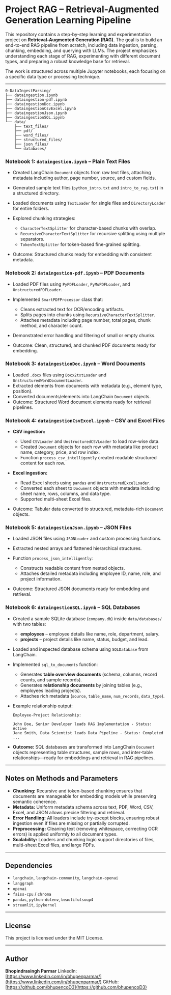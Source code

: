 
# Project RAG – Retrieval-Augmented Generation Learning Pipeline

This repository contains a step-by-step learning and experimentation project on **Retrieval-Augmented Generation (RAG)**. The goal is to build an end-to-end RAG pipeline from scratch, including data ingestion, parsing, chunking, embedding, and querying with LLMs. The project emphasizes understanding each stage of RAG, experimenting with different document types, and preparing a robust knowledge base for retrieval.

The work is structured across multiple Jupyter notebooks, each focusing on a specific data type or processing technique.

---

```
0-DataIngestParsing/
├── dataingestion.ipynb
├── dataingestion-pdf.ipynb
├── dataingestionDoc.ipynb
├── dataingestionCsvExcel.ipynb
├── dataingestionJson.ipynb
├── dataingestionSQL.ipynb
└── data/
    ├── text_files/
    ├── pdf/
    ├── word_files/
    ├── structured_files/
    ├── json_files/
    └── databases/
```


### Notebook 1: `dataingestion.ipynb` – Plain Text Files

* Created LangChain `Document` objects from raw text files, attaching metadata including author, page number, source, and custom fields.
* Generated sample text files (`python_intro.txt` and `intro_to_rag.txt`) in a structured directory.
* Loaded documents using `TextLoader` for single files and `DirectoryLoader` for entire folders.
* Explored chunking strategies:

  * `CharacterTextSplitter` for character-based chunks with overlap.
  * `RecursiveCharacterTextSplitter` for recursive splitting using multiple separators.
  * `TokenTextSplitter` for token-based fine-grained splitting.
* Outcome: Structured chunks ready for embedding with consistent metadata.

### Notebook 2: `dataingestion-pdf.ipynb` – PDF Documents

* Loaded PDF files using `PyPDFLoader`, `PyMuPDFLoader`, and `UnstructuredPDFLoader`.
* Implemented `SmartPDFProcessor` class that:

  * Cleans extracted text for OCR/encoding artifacts.
  * Splits pages into chunks using `RecursiveCharacterTextSplitter`.
  * Attaches metadata including page number, total pages, chunk method, and character count.
* Demonstrated error handling and filtering of small or empty chunks.
* Outcome: Clean, structured, and chunked PDF documents ready for embedding.

### Notebook 3: `dataingestionDoc.ipynb` – Word Documents

* Loaded `.docx` files using `Docx2txtLoader` and `UnstructuredWordDocumentLoader`.
* Extracted elements from documents with metadata (e.g., element type, position).
* Converted documents/elements into LangChain `Document` objects.
* Outcome: Structured Word document elements ready for retrieval pipelines.

### Notebook 4: `dataingestionCsvExcel.ipynb` – CSV and Excel Files

* **CSV ingestion:**

  * Used `CSVLoader` and `UnstructuredCSVLoader` to load row-wise data.
  * Created `Document` objects for each row with metadata like product name, category, price, and row index.
  * Function `process_csv_intelligently` created readable structured content for each row.

* **Excel ingestion:**

  * Read Excel sheets using `pandas` and `UnstructuredExcelLoader`.
  * Converted each sheet to `Document` objects with metadata including sheet name, rows, columns, and data type.
  * Supported multi-sheet Excel files.

* Outcome: Tabular data converted to structured, metadata-rich `Document` objects.

### Notebook 5: `dataingestionJson.ipynb` – JSON Files

* Loaded JSON files using `JSONLoader` and custom processing functions.
* Extracted nested arrays and flattened hierarchical structures.
* Function `process_json_intelligently`:

  * Constructs readable content from nested objects.
  * Attaches detailed metadata including employee ID, name, role, and project information.
* Outcome: Structured JSON documents ready for embedding and retrieval.

### Notebook 6: `dataingestionSQL.ipynb` – SQL Databases

* Created a sample SQLite database (`company.db`) inside `data/databases/` with two tables:

  * **employees** – employee details like name, role, department, salary.
  * **projects** – project details like name, status, budget, and lead.

* Loaded and inspected database schema using `SQLDatabase` from LangChain.

* Implemented `sql_to_documents` function:

  * Generates **table overview documents** (schema, columns, record counts, and sample records).
  * Generates **relationship documents** by joining tables (e.g., employees leading projects).
  * Attaches rich metadata (`source`, `table_name`, `num_records`, `data_type`).

* Example relationship output:

  ```
  Employee-Project Relationship:

  John Doe, Senior Developer leads RAG Implementation - Status: Active
  Jane Smith, Data Scientist leads Data Pipeline - Status: Completed
  ...
  ```

* **Outcome:** SQL databases are transformed into LangChain `Document` objects representing table structures, sample rows, and inter-table relationships—ready for embeddings and retrieval in RAG pipelines.

---

## Notes on Methods and Parameters

* **Chunking:** Recursive and token-based chunking ensures that documents are manageable for embedding models while preserving semantic coherence.
* **Metadata:** Uniform metadata schema across text, PDF, Word, CSV, Excel, and JSON allows precise filtering and retrieval.
* **Error Handling:** All loaders include try-except blocks, ensuring robust ingestion even if files are missing or partially corrupted.
* **Preprocessing:** Cleaning text (removing whitespace, correcting OCR errors) is applied uniformly to all document types.
* **Scalability:** Loaders and chunking logic support directories of files, multi-sheet Excel files, and large PDFs.

---

## Dependencies

* `langchain`, `langchain-community`, `langchain-openai`
* `langgraph`
* `openai`
* `faiss-cpu` / `chroma`
* `pandas`, `python-dotenv`, `beautifulsoup4`
* `streamlit`, `ipykernel`

---

## License

This project is licensed under the MIT License.

---

## Author

**Bhopindrasingh Parmar**
LinkedIn: [https://www.linkedin.com/in/bhupenparmar/](https://www.linkedin.com/in/bhupenparmar/)
GitHub: [https://github.com/bhupencoD3](https://github.com/bhupencoD3)